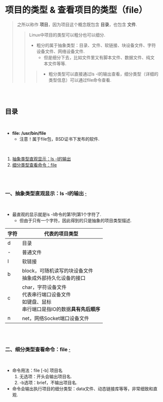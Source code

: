 # 项目的类型 & 查看项目的类型（file）
> 之所以称作 **项目**，因为项目这个概念既包含 **目录**，也包含 **文件**.
>
>> Linux中项目的类型可以粗分也可以细分.
>>
>> - 粗分的属于抽象类型：目录、文件、软链接、块设备文件、字符设备文件、网络设备文件.
>>    - 但是细分下去，比如文件里又有脚本文件、数据文件、纯文本文件等等.
>>
>>> - 粗分类型可以直接通过ls -l的输出查看，细分类型（详细的类型信息）可以通过file命令查看.

<br><br>

## 目录

<br>

- **file: /usr/bin/file**
   - 注意！属于file包，BSD证书下发布的软件.

<br>

1. [抽象类型直观显示：ls -l的输出](#一抽象类型直观显示ls--l的输出--)
2. [细分类型查看命令：file](#二细分类型查看命令file--)

<br><br>

### 一、抽象类型直观显示：ls -l的输出  [·](#目录)

<br>

- 最直观的显示就是ls -l命令的第1列第1个字符了.
   - 但由于只有一个字符，因此得到的只是抽象的项目类型描述.

| 字符 | 代表的项目类型 |
| --- | --- |
| d | 目录 |
| - | 普通文件 |
| l | 软链接 |
| b | block，可随机读写的块设备文件<br>抽象成外部持久化设备的接口 |
| c | char，字符设备文件<br>代表串行端口设备文件<br>如键盘、鼠标<br>串行端口是指IO的数据**具有先后顺序** |
| n | net，网络Socket端口设备文件 |

<br><br>

### 二、细分类型查看命令：file  [·](#目录)

<br>

- 命令用法：file [-b] 项目名
   1. 无选项：开头会输出项目名.
   2. -b选项：brief，不输出项目名.
- 命令会输出执行项目的细分类型：data文件、动态链接库等等，非常细致和直观.
